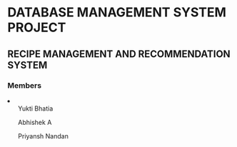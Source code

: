 # DATABASE MANAGEMENT SYSTEM PROJECT

## RECIPE MANAGEMENT AND RECOMMENDATION SYSTEM

### Members
<li>
    <ul>Yukti Bhatia</ul>
    <ul>Abhishek A</ul>
    <ul>Priyansh Nandan</ul>
</li>